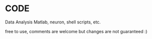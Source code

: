 # CODE
Data Analysis Matlab, neuron, shell scripts, etc.

free to use, comments are welcome but changes are not guaranteed :)
